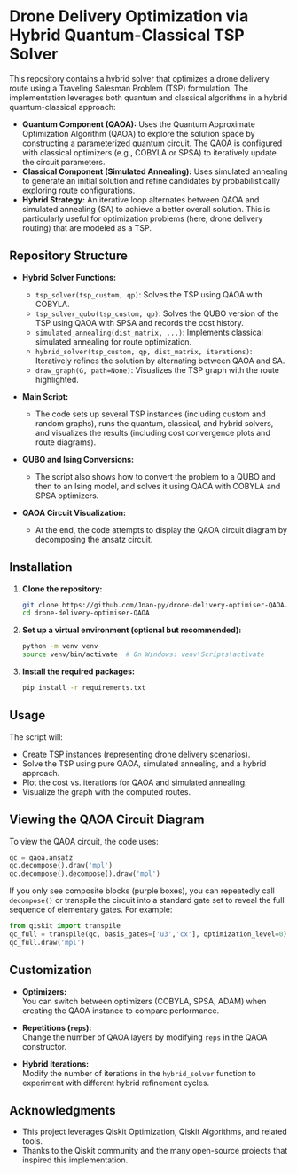 # Drone Delivery Optimization via Hybrid Quantum-Classical TSP Solver

This repository contains a hybrid solver that optimizes a drone delivery route using a Traveling Salesman Problem (TSP) formulation. The implementation leverages both quantum and classical algorithms in a hybrid quantum-classical approach:

- **Quantum Component (QAOA):** Uses the Quantum Approximate Optimization Algorithm (QAOA) to explore the solution space by constructing a parameterized quantum circuit. The QAOA is configured with classical optimizers (e.g., COBYLA or SPSA) to iteratively update the circuit parameters.
- **Classical Component (Simulated Annealing):** Uses simulated annealing to generate an initial solution and refine candidates by probabilistically exploring route configurations.
- **Hybrid Strategy:** An iterative loop alternates between QAOA and simulated annealing (SA) to achieve a better overall solution. This is particularly useful for optimization problems (here, drone delivery routing) that are modeled as a TSP.

## Repository Structure

- **Hybrid Solver Functions:**

  - `tsp_solver(tsp_custom, qp)`: Solves the TSP using QAOA with COBYLA.
  - `tsp_solver_qubo(tsp_custom, qp)`: Solves the QUBO version of the TSP using QAOA with SPSA and records the cost history.
  - `simulated_annealing(dist_matrix, ...)`: Implements classical simulated annealing for route optimization.
  - `hybrid_solver(tsp_custom, qp, dist_matrix, iterations)`: Iteratively refines the solution by alternating between QAOA and SA.
  - `draw_graph(G, path=None)`: Visualizes the TSP graph with the route highlighted.

- **Main Script:**

  - The code sets up several TSP instances (including custom and random graphs), runs the quantum, classical, and hybrid solvers, and visualizes the results (including cost convergence plots and route diagrams).

- **QUBO and Ising Conversions:**

  - The script also shows how to convert the problem to a QUBO and then to an Ising model, and solves it using QAOA with COBYLA and SPSA optimizers.

- **QAOA Circuit Visualization:**
  - At the end, the code attempts to display the QAOA circuit diagram by decomposing the ansatz circuit.

## Installation

1. **Clone the repository:**

   ```bash
   git clone https://github.com/Jnan-py/drone-delivery-optimiser-QAOA.git
   cd drone-delivery-optimiser-QAOA
   ```

2. **Set up a virtual environment (optional but recommended):**

   ```bash
   python -m venv venv
   source venv/bin/activate  # On Windows: venv\Scripts\activate
   ```

3. **Install the required packages:**

   ```bash
   pip install -r requirements.txt
   ```

## Usage

The script will:

- Create TSP instances (representing drone delivery scenarios).
- Solve the TSP using pure QAOA, simulated annealing, and a hybrid approach.
- Plot the cost vs. iterations for QAOA and simulated annealing.
- Visualize the graph with the computed routes.

## Viewing the QAOA Circuit Diagram

To view the QAOA circuit, the code uses:

```python
qc = qaoa.ansatz
qc.decompose().draw('mpl')
qc.decompose().decompose().draw('mpl')
```

If you only see composite blocks (purple boxes), you can repeatedly call `decompose()` or transpile the circuit into a standard gate set to reveal the full sequence of elementary gates. For example:

```python
from qiskit import transpile
qc_full = transpile(qc, basis_gates=['u3','cx'], optimization_level=0)
qc_full.draw('mpl')
```

## Customization

- **Optimizers:**  
  You can switch between optimizers (COBYLA, SPSA, ADAM) when creating the QAOA instance to compare performance.

- **Repetitions (`reps`):**  
  Change the number of QAOA layers by modifying `reps` in the QAOA constructor.

- **Hybrid Iterations:**  
  Modify the number of iterations in the `hybrid_solver` function to experiment with different hybrid refinement cycles.

## Acknowledgments

- This project leverages Qiskit Optimization, Qiskit Algorithms, and related tools.
- Thanks to the Qiskit community and the many open-source projects that inspired this implementation.
